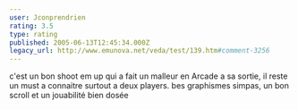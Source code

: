 ```yaml
---
user: Jconprendrien
rating: 3.5
type: rating
published: 2005-06-13T12:45:34.000Z
legacy_url: http://www.emunova.net/veda/test/139.htm#comment-3256
---
```

c'est un bon shoot em up qui a fait un malleur en Arcade a sa sortie, il reste un must a connaitre surtout a deux players. bes graphismes simpas, un bon scroll et un jouabilité bien dosée